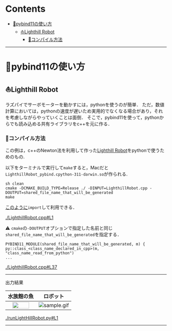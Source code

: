 # Contents

- [🐋pybind11の使い方](#🐋pybind11の使い方)
    - [⛵️Lighthill Robot](#⛵️Lighthill-Robot)
        - [🪸コンパイル方法](#🪸コンパイル方法)


---
# 🐋pybind11の使い方 

## ⛵️Lighthill Robot 

ラズパイでサーボモーターを動かすには，pythonを使うのが簡単．
ただ，数値計算においては，pythonの速度が遅いため実用的でなくなる場合があり，それを考慮しながらやっていくことは面倒．
そこで，pybind11を使って，pythonからでも読み込める共有ライブラリをc++を元に作る．

### 🪸コンパイル方法 

この例は，c++のNewton法を利用して作った[Lighthill Robot](../../include/rootFinding.hpp#L214)をpythonで使うためのもの.

以下をターミナルで実行して`make`すると，Macだと`LighthillRobot_pybind.cpython-311-darwin.so`が作られる.

```
sh clean
cmake -DCMAKE_BUILD_TYPE=Release ./ -DINPUT=LighthillRobot.cpp -DOUTPUT=shared_file_name_that_will_be_generated
make
```

[このように](../../builds/build_pybind11/runLightHillRobot.py#L15)`import`して利用できる．


[./LighthillRobot.cpp#L1](./LighthillRobot.cpp#L1)


⚠️ `cmake`の`-DOUTPUT`オプションで指定した名前と同じ`shared_file_name_that_will_be_generated`を指定する．

```
PYBIND11_MODULE(shared_file_name_that_will_be_generated, m) {
py::class_<class_name_declared_in_cpp>(m, "class_name_read_from_python")
...
```


[./LighthillRobot.cpp#L37](./LighthillRobot.cpp#L37)


---
出力結果

|水族館の魚|ロボット|
|:---:|:---:|
| <img src="sample_aquarium.gif"  width="80%" height="80%"> | ![sample.gif](sample.gif) |


[./runLightHillRobot.py#L1](./runLightHillRobot.py#L1)


---
